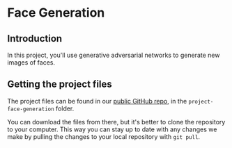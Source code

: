 # Face Generation
## Introduction
In this project, you'll use generative adversarial networks to generate new images of faces.

## Getting the project files
The project files can be found in our [public GitHub repo](https://github.com/udacity/deep-learning-v2-pytorch/tree/master/project-face-generation), in the `project-face-generation` folder.

You can download the files from there, but it's better to clone the repository to your computer. This way you can stay up to date with any changes we make by pulling the changes to your local repository with `git pull`.
